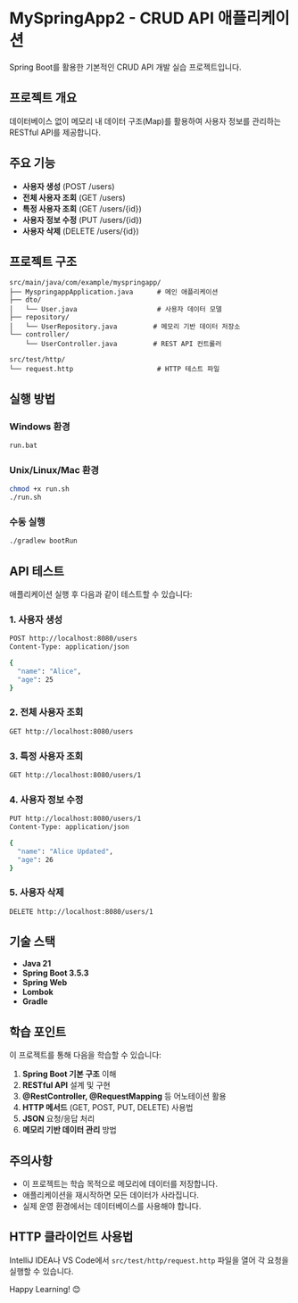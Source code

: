 # MySpringApp2 - CRUD API 애플리케이션

Spring Boot를 활용한 기본적인 CRUD API 개발 실습 프로젝트입니다.

## 프로젝트 개요

데이터베이스 없이 메모리 내 데이터 구조(Map)를 활용하여 사용자 정보를 관리하는 RESTful API를 제공합니다.

## 주요 기능

- **사용자 생성** (POST /users)
- **전체 사용자 조회** (GET /users)
- **특정 사용자 조회** (GET /users/{id})
- **사용자 정보 수정** (PUT /users/{id})
- **사용자 삭제** (DELETE /users/{id})

## 프로젝트 구조

```
src/main/java/com/example/myspringapp/
├── MyspringappApplication.java      # 메인 애플리케이션
├── dto/
│   └── User.java                    # 사용자 데이터 모델
├── repository/
│   └── UserRepository.java         # 메모리 기반 데이터 저장소
└── controller/
    └── UserController.java         # REST API 컨트롤러

src/test/http/
└── request.http                     # HTTP 테스트 파일
```

## 실행 방법

### Windows 환경
```bash
run.bat
```

### Unix/Linux/Mac 환경
```bash
chmod +x run.sh
./run.sh
```

### 수동 실행
```bash
./gradlew bootRun
```

## API 테스트

애플리케이션 실행 후 다음과 같이 테스트할 수 있습니다:

### 1. 사용자 생성
```bash
POST http://localhost:8080/users
Content-Type: application/json

{
  "name": "Alice",
  "age": 25
}
```

### 2. 전체 사용자 조회
```bash
GET http://localhost:8080/users
```

### 3. 특정 사용자 조회
```bash
GET http://localhost:8080/users/1
```

### 4. 사용자 정보 수정
```bash
PUT http://localhost:8080/users/1
Content-Type: application/json

{
  "name": "Alice Updated",
  "age": 26
}
```

### 5. 사용자 삭제
```bash
DELETE http://localhost:8080/users/1
```

## 기술 스택

- **Java 21**
- **Spring Boot 3.5.3**
- **Spring Web**
- **Lombok**
- **Gradle**

## 학습 포인트

이 프로젝트를 통해 다음을 학습할 수 있습니다:

1. **Spring Boot 기본 구조** 이해
2. **RESTful API** 설계 및 구현
3. **@RestController, @RequestMapping** 등 어노테이션 활용
4. **HTTP 메서드** (GET, POST, PUT, DELETE) 사용법
5. **JSON** 요청/응답 처리
6. **메모리 기반 데이터 관리** 방법

## 주의사항

- 이 프로젝트는 학습 목적으로 메모리에 데이터를 저장합니다.
- 애플리케이션을 재시작하면 모든 데이터가 사라집니다.
- 실제 운영 환경에서는 데이터베이스를 사용해야 합니다.

## HTTP 클라이언트 사용법

IntelliJ IDEA나 VS Code에서 `src/test/http/request.http` 파일을 열어 각 요청을 실행할 수 있습니다.

Happy Learning! 😊 